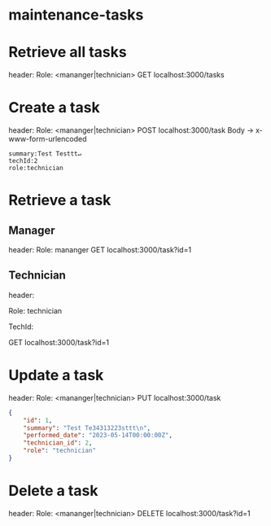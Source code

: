 # maintenance-tasks
# Retrieve all tasks
header: Role: <mananger|technician>
GET localhost:3000/tasks

# Create a task
header: Role: <mananger|technician>
POST localhost:3000/task
Body -> x-www-form-urlencoded
    
    summary:Test Testtt↵
    techId:2
    role:technician

# Retrieve a task
## Manager
header: Role: mananger
GET localhost:3000/task?id=1
## Technician
header: 

Role: technician

TechId: <tech id>

GET localhost:3000/task?id=1

# Update a task  
header: Role: <mananger|technician>
PUT localhost:3000/task
```json
{
    "id": 1,
    "summary": "Test Te34313223sttt\n",
    "performed_date": "2023-05-14T00:00:00Z",
    "technician_id": 2,
    "role": "technician"
}
```

# Delete a task
header: Role: <mananger|technician>
DELETE localhost:3000/task?id=1
